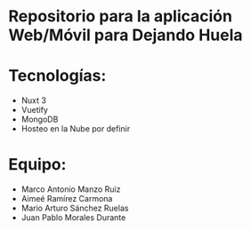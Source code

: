 # Repositorio para la aplicación Web/Móvil para Dejando Huela

# Tecnologías:

* Nuxt 3
* Vuetify
* MongoDB
* Hosteo en la Nube por definir

# Equipo:

* Marco Antonio Manzo Ruiz
* Aimeé Ramírez Carmona
* Mario Arturo Sánchez Ruelas
* Juan Pablo Morales Durante
